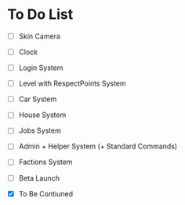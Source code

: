 # To Do List

- [ ] Skin Camera
- [ ] Clock
- [ ] Login System
- [ ] Level with RespectPoints System
- [ ] Car System
- [ ] House System
- [ ] Jobs System
- [ ] Admin + Helper System (+ Standard Commands)
- [ ] Factions System

- [ ] Beta Launch
- [X] To Be Contiuned
